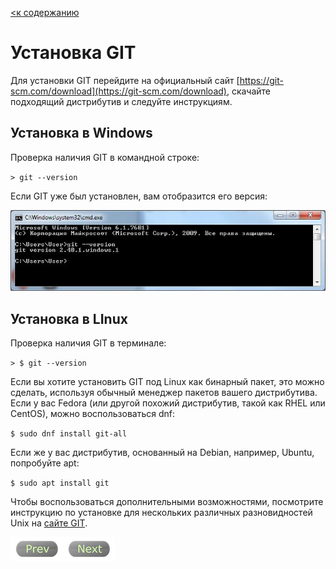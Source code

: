 [<к содержанию](./readme.md)

# Установка GIT 

Для установки GIT перейдите на официальный сайт [https://git-scm.com/download](https://git-scm.com/download), скачайте подходящий дистрибутив и следуйте инструкциям.

## Установка в Windows

Проверка наличия GIT в командной строке:

`> git --version`

Если GIT уже был установлен, вам отобразится его версия:

![Пример выполнения >git --version](./assets/cmd1.jpg)


## Установка в LInux


Проверка наличия GIT в терминале:

`> $ git --version`

Если вы хотите установить GIT под Linux как бинарный пакет, это можно сделать, используя обычный менеджер пакетов вашего дистрибутива. Если у вас Fedora (или другой похожий дистрибутив, такой как RHEL или CentOS), можно воспользоваться dnf:

`$ sudo dnf install git-all`

Если же у вас дистрибутив, основанный на Debian, например, Ubuntu, попробуйте apt:

`$ sudo apt install git`

Чтобы воспользоваться дополнительными возможностями, посмотрите инструкцию по установке для нескольких различных разновидностей Unix на [сайте GIT](https://git-scm.com/download/linux).

[![Prev](/assets/prev3.png)](./aboutGit.md "Предыдущий раздел")[![Next](/assets/next3.png)](./help.md "Следующий раздел")
